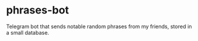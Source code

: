 # phrases-bot
Telegram bot that sends notable random phrases from my friends, stored in a small database.

